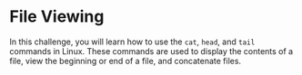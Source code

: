 # File Viewing

In this challenge, you will learn how to use the `cat`, `head`, and `tail` commands in Linux. These commands are used to display the contents of a file, view the beginning or end of a file, and concatenate files.
